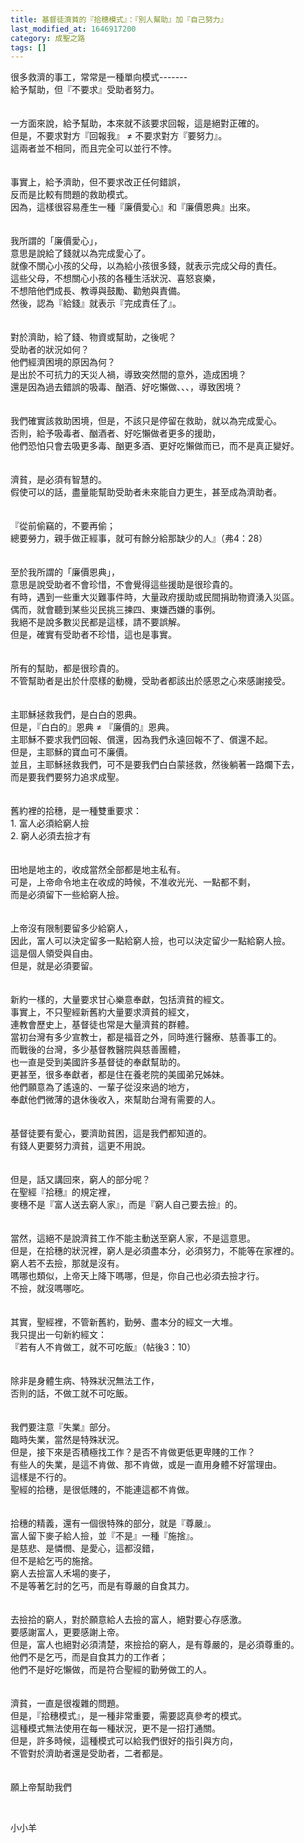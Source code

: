 ```yaml
---
title: 基督徒濟貧的『拾穗模式』：『別人幫助』加『自己努力』
last_modified_at: 1646917200
category: 成聖之路
tags: []
---
```


<div>很多救濟的事工，常常是一種單向模式-------</div>

<div>給予幫助，但『不要求』受助者努力。</div>

<div>&nbsp;</div>

<div>&nbsp;</div>

<div>一方面來說，給予幫助，本來就不該要求回報，這是絕對正確的。</div>

<div>但是，不要求對方『回報我』 ≠ 不要求對方『要努力』。</div>

<div>這兩者並不相同，而且完全可以並行不悖。</div>

<div>&nbsp;</div>

<div>&nbsp;</div>

<div>事實上，給予濟助，但不要求改正任何錯誤，</div>

<div>反而是比較有問題的救助模式。</div>

<div>因為，這樣很容易產生一種『廉價愛心』和『廉價恩典』出來。</div>

<div>&nbsp;</div>

<div>&nbsp;</div>

<div>我所謂的「廉價愛心」，</div>

<div>意思是說給了錢就以為完成愛心了。</div>

<div>就像不關心小孩的父母，以為給小孩很多錢，就表示完成父母的責任。</div>

<div>這些父母，不想關心小孩的各種生活狀況、喜怒哀樂，</div>

<div>不想陪他們成長、教導與鼓勵、勸勉與責備。</div>

<div>然後，認為『給錢』就表示『完成責任了』。</div>

<div>&nbsp;</div>

<div>&nbsp;</div>

<div>對於濟助，給了錢、物資或幫助，之後呢？</div>

<div>受助者的狀況如何？</div>

<div>他們經濟困境的原因為何？</div>

<div>是出於不可抗力的天災人禍，導致突然間的意外，造成困境？</div>

<div>還是因為過去錯誤的吸毒、酗酒、好吃懶做、、、，導致困境？</div>

<div>&nbsp;</div>

<div>&nbsp;</div>

<div>我們確實該救助困境，但是，不該只是停留在救助，就以為完成愛心。</div>

<div>否則，給予吸毒者、酗酒者、好吃懶做者更多的援助，</div>

<div>他們恐怕只會去吸更多毒、酗更多酒、更好吃懶做而已，而不是真正變好。</div>

<div>&nbsp;</div>

<div>&nbsp;</div>

<div>濟貧，是必須有智慧的。</div>

<div>假使可以的話，盡量能幫助受助者未來能自力更生，甚至成為濟助者。</div>

<div>&nbsp;</div>

<div>&nbsp;</div>

<div>『從前偷竊的，不要再偷；</div>

<div>總要勞力，親手做正經事，就可有餘分給那缺少的人』（弗4：28）</div>

<div>&nbsp;</div>

<div>&nbsp;</div>

<div>至於我所謂的「廉價恩典」，</div>

<div>意思是說受助者不會珍惜，不會覺得這些援助是很珍貴的。</div>

<div>有時，遇到一些重大災難事件時，大量政府援助或民間捐助物資湧入災區。</div>

<div>偶而，就會聽到某些災民挑三揀四、東嫌西嫌的事例。</div>

<div>我絕不是說多數災民都是這樣，請不要誤解。</div>

<div>但是，確實有受助者不珍惜，這也是事實。</div>

<div>&nbsp;</div>

<div>&nbsp;</div>

<div>所有的幫助，都是很珍貴的。</div>

<div>不管幫助者是出於什麼樣的動機，受助者都該出於感恩之心來感謝接受。</div>

<div>&nbsp;</div>

<div>&nbsp;</div>

<div>主耶穌拯救我們，是白白的恩典。</div>

<div>但是，『白白的』恩典 ≠ 『廉價的』恩典。</div>

<div>主耶穌不要求我們回報、償還，因為我們永遠回報不了、償還不起。</div>

<div>但是，主耶穌的寶血可不廉價。</div>

<div>並且，主耶穌拯救我們，可不是要我們白白蒙拯救，然後躺著一路爛下去，</div>

<div>而是要我們要努力追求成聖。</div>

<div>&nbsp;</div>

<div>&nbsp;</div>

<div>舊約裡的拾穗，是一種雙重要求：</div>

<div>1.<span style="white-space:pre"> </span>富人必須給窮人撿</div>

<div>2.<span style="white-space:pre"> </span>窮人必須去撿才有</div>

<div>&nbsp;</div>

<div>&nbsp;</div>

<div>田地是地主的，收成當然全部都是地主私有。</div>

<div>可是，上帝命令地主在收成的時候，不准收光光、一點都不剩，</div>

<div>而是必須留下一些給窮人撿。</div>

<div>&nbsp;</div>

<div>&nbsp;</div>

<div>上帝沒有限制要留多少給窮人，</div>

<div>因此，富人可以決定留多一點給窮人撿，也可以決定留少一點給窮人撿。</div>

<div>這是個人領受與自由。</div>

<div>但是，就是必須要留。</div>

<div>&nbsp;</div>

<div>&nbsp;</div>

<div>新約一樣的，大量要求甘心樂意奉獻，包括濟貧的經文。</div>

<div>事實上，不只聖經新舊約大量要求濟貧的經文，</div>

<div>連教會歷史上，基督徒也常是大量濟貧的群體。</div>

<div>當初台灣有多少宣教士，都是福音之外，同時進行醫療、慈善事工的。</div>

<div>而戰後的台灣，多少基督教醫院與慈善團體，</div>

<div>也一直是受到美國許多基督徒的奉獻幫助的。</div>

<div>更甚至，很多奉獻者，都是住在養老院的美國弟兄姊妹。</div>

<div>他們願意為了遙遠的、一輩子從沒來過的地方，</div>

<div>奉獻他們微薄的退休後收入，來幫助台灣有需要的人。</div>

<div>&nbsp;</div>

<div>&nbsp;</div>

<div>基督徒要有愛心，要濟助貧困，這是我們都知道的。</div>

<div>有錢人更要努力濟貧，這更不用說。</div>

<div>&nbsp;</div>

<div>&nbsp;</div>

<div>但是，話又講回來，窮人的部分呢？</div>

<div>在聖經『拾穗』的規定裡，</div>

<div>麥穗不是『富人送去窮人家』，而是『窮人自己要去撿』的。</div>

<div>&nbsp;</div>

<div>&nbsp;</div>

<div>當然，這絕不是說濟貧工作不能主動送至窮人家，不是這意思。</div>

<div>但是，在拾穗的狀況裡，窮人是必須盡本分，必須努力，不能等在家裡的。</div>

<div>窮人若不去撿，那就是沒有。</div>

<div>嗎哪也類似，上帝天上降下嗎哪，但是，你自己也必須去撿才行。</div>

<div>不撿，就沒嗎哪吃。</div>

<div>&nbsp;</div>

<div>&nbsp;</div>

<div>其實，聖經裡，不管新舊約，勤勞、盡本分的經文一大堆。</div>

<div>我只提出一句新約經文：</div>

<div>『若有人不肯做工，就不可吃飯』（帖後3：10）</div>

<div>&nbsp;</div>

<div>&nbsp;</div>

<div>除非是身體生病、特殊狀況無法工作，</div>

<div>否則的話，不做工就不可吃飯。</div>

<div>&nbsp;</div>

<div>&nbsp;</div>

<div>我們要注意『失業』部分。</div>

<div>臨時失業，當然是特殊狀況。</div>

<div>但是，接下來是否積極找工作？是否不肯做更低更卑賤的工作？</div>

<div>有些人的失業，是這不肯做、那不肯做，或是一直用身體不好當理由。</div>

<div>這樣是不行的。</div>

<div>聖經的拾穗，是很低賤的，不能連這都不肯做。</div>

<div>&nbsp;</div>

<div>&nbsp;</div>

<div>拾穗的精義，還有一個很特殊的部分，就是『尊嚴』。</div>

<div>富人留下麥子給人撿，並『不是』一種『施捨』。</div>

<div>是慈悲、是憐憫、是愛心，這都沒錯，</div>

<div>但不是給乞丐的施捨。</div>

<div>窮人去撿富人禾場的麥子，</div>

<div>不是等著乞討的乞丐，而是有尊嚴的自食其力。</div>

<div>&nbsp;</div>

<div>&nbsp;</div>

<div>去撿拾的窮人，對於願意給人去撿的富人，絕對要心存感激。</div>

<div>要感謝富人，更要感謝上帝。</div>

<div>但是，富人也絕對必須清楚，來撿拾的窮人，是有尊嚴的，是必須尊重的。</div>

<div>他們不是乞丐，而是自食其力的工作者；</div>

<div>他們不是好吃懶做，而是符合聖經的勤勞做工的人。</div>

<div>&nbsp;</div>

<div>&nbsp;</div>

<div>濟貧，一直是很複雜的問題。</div>

<div>但是，『拾穗模式』，是一種非常重要，需要認真參考的模式。</div>

<div>這種模式無法使用在每一種狀況，更不是一招打通關。</div>

<div>但是，許多時候，這種模式可以給我們很好的指引與方向，</div>

<div>不管對於濟助者還是受助者，二者都是。</div>

<div>&nbsp;</div>

<div>&nbsp;</div>

<div>願上帝幫助我們</div>

<p>&nbsp;</p>

<p>小小羊</p>

<p>&nbsp;</p>

